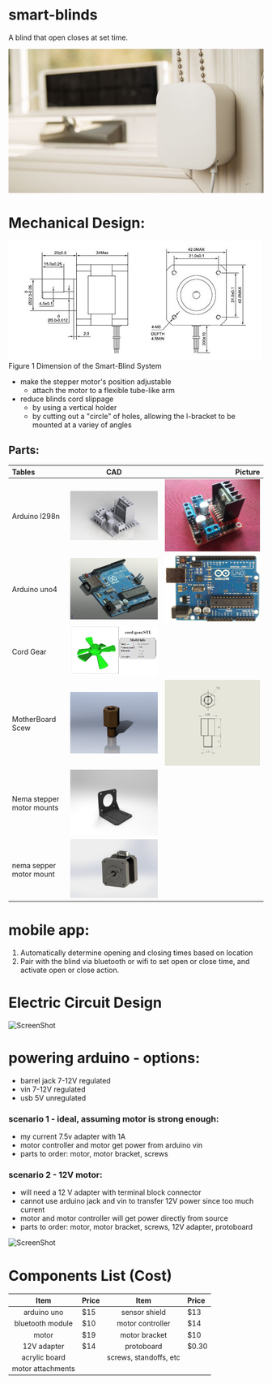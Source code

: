 # smart-blinds
A blind that open closes at set time. 

![](docs/intro.jpg)

# Mechanical Design:
![](docs/stepperdims.jpg)
Figure 1 Dimension of the Smart-Blind System

- make the stepper motor's position adjustable
  - attach the motor to a flexible tube-like arm
- reduce blinds cord slippage
  - by using a vertical holder
  - by cutting out a "circle" of holes, allowing the l-bracket to be mounted at a variey of angles
  

## Parts: 
| Tables        | CAD           | Picture  |
|:------------- |:-------------:| -----:|
| Arduino l298n | ![](cad/parts/arduino-l298n-1.snapshot.1/FOTO.JPG)     | ![](cad/parts/arduino-l298n-1.snapshot.1/l298n.png) |
| Arduino uno4     | ![](cad/parts/arduino-uno-4.snapshot.3/ArduinoRender%202.png)     |   ![](cad/parts/arduino-uno-4.snapshot.3/ArduinoUnoR3Front.jpg)     |
| Cord Gear | ![](cad/parts/cord%20gear/imgcord.png)     |    |
| MotherBoard Scew | ![](cad/parts/motherboard-stand-standoff-screw-1.snapshot.1/m_standoff.PNG)     |  ![](cad/parts/motherboard-stand-standoff-screw-1.snapshot.1/m_standoff_size.PNG)   |
| Nema stepper motor mounts| ![](cad/parts/nema-17-nema-23-stepper-motor-mounts-1.snapshot.4/NEMA23MotorMount.PNG) |  |
|nema sepper motor mount| ![](cad/parts/nema-17-stepper-motor-13.snapshot.1/Nema%2017%20motor.JPG)||


# mobile app:
1. Automatically determine opening and closing times based on location
2. Pair with the blind via bluetooth or wifi to set open or close time, and activate open or close action.

# Electric Circuit Design
![ScreenShot](https://raw.github.com/Kamagawa/smart-blinds/master/docs/scans/electrical.jpg)

# powering arduino - options:
- barrel jack 7-12V regulated
- vin 7-12V regulated
- usb 5V unregulated

### scenario 1 - ideal, assuming motor is strong enough:
- my current 7.5v adapter with 1A
- motor controller and motor get power from arduino vin
- parts to order: motor, motor bracket, screws

### scenario 2 - 12V motor:
- will need a 12 V adapter with terminal block connector
- cannot use arduino jack and vin to transfer 12V power since too much current
- motor and motor controller will get power directly from source
- parts to order: motor, motor bracket, screws, 12V adapter, protoboard

![ScreenShot](https://raw.github.com/Kamagawa/smart-blinds/master/docs/scans/overlapping-wires.jpg)




# Components List (Cost)
| Item        | Price        | Item     | Price    |
|:-----------:|:-------------|:--------:|:---------|
|arduino uno |$15 | sensor shield | $13 |
|bluetooth module | $10 | motor controller | $14 |
| motor | $19 | motor bracket | $10 | 
| 12V adapter | $14 | protoboard | $0.30 |
| acrylic board | | screws, standoffs, etc | | 
| motor attachments | | | |
